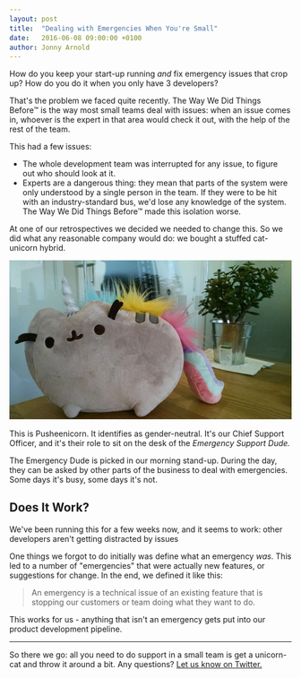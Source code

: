 ```yaml
---
layout: post
title:  "Dealing with Emergencies When You're Small"
date:   2016-06-08 09:00:00 +0100
author: Jonny Arnold
---
```


How do you keep your start-up running *and* fix emergency issues that crop up? How do you do it when you only have 3 developers? 

That's the problem we faced quite recently. The Way We Did Things Before™ is the way most small teams deal with issues: when an issue comes in, whoever is the expert in that area would check it out, with the help of the rest of the team.

This had a few issues:

- The whole development team was interrupted for any issue, to figure out who should look at it.
- Experts are a dangerous thing: they mean that parts of the system were only understood by a single person in the team. If they were to be hit with an industry-standard bus, we'd lose any knowledge of the system. The Way We Did Things Before™ made this isolation worse.

At one of our retrospectives we decided we needed to change this. So we did what any reasonable company would do: we bought a stuffed cat-unicorn hybrid.

![A wild Pusheenicorn appears.](/images/wild-pusheen.jpg)

This is Pusheenicorn. It identifies as gender-neutral. It's our Chief Support Officer, and it's their role to sit on the desk of the *Emergency Support Dude.* 

The Emergency Dude is picked in our morning stand-up. During the day, they can be asked by other parts of the business to deal with emergencies. Some days it's busy, some days it's not.

## Does It Work?

We've been running this for a few weeks now, and it seems to work: other developers aren't getting distracted by issues

One things we forgot to do initially was define what an emergency *was*. This led to a number of "emergencies" that were actually new features, or suggestions for change. In the end, we defined it like this:

> An emergency is a technical issue of an existing feature that is stopping our customers or team doing what they want to do.

This works for us - anything that isn't an emergency gets put into our product development pipeline.

---

So there we go: all you need to do support in a small team is get a unicorn-cat and throw it around a bit. Any questions? [Let us know on Twitter.](http://twitter.com/HelloTrussle)
